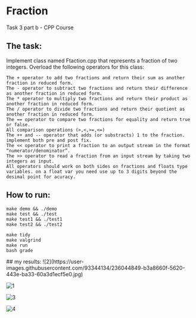 # Fraction
Task 3 part b - CPP Course
## The task:
Implement class named Ftaction.cpp that represents a fraction of two integers.</div>
Overload the following operators for this class:</div>

    The + operator to add two fractions and return their sum as another fraction in reduced form.
    The - operator to subtract two fractions and return their difference as another fraction in reduced form.
    The * operator to multiply two fractions and return their product as another fraction in reduced form.
    The / operator to divide two fractions and return their quotient as another fraction in reduced form.
    The == operator to compare two fractions for equality and return true or false.
    All comparison operations (>,<,>=,<=)
    The ++ and -- operator that adds (or substracts) 1 to the fraction. implement both pre and post fix.
    The << operator to print a fraction to an output stream in the format “numerator/denominator”.
    The >> operator to read a fraction from an input stream by taking two integers as input.
    All operators should work on both sides on fractions and floats type variables. on a float var you need use up to 3 digits beyond the desimal point for acuracy.
</div>

## How to run:</div>

<div dir='ltr'>

    make demo && ./demo
	make test && ./test
  	make test1 && ./test1
  	make test2 && ./test2


</div>

<div dir='ltr'>

    make tidy
    make valgrind
    make run
	bash grade

</div>
## my results:</div>
![2](https://user-images.githubusercontent.com/93344134/236044849-b3a8660f-5620-443e-ba33-60a3d1ecf5e0.jpg)</div>

![1](https://user-images.githubusercontent.com/93344134/236044878-7a60ba4b-c4c2-4e37-8fc3-599f28f8a868.jpg)</div>

![3](https://user-images.githubusercontent.com/93344134/236044949-22b9ab30-efa0-4dce-aa7b-639c8449460e.jpg)</div>

![4](https://user-images.githubusercontent.com/93344134/236044968-b39afe0b-ff0b-47ae-9444-7432652819fe.jpg)</div>




